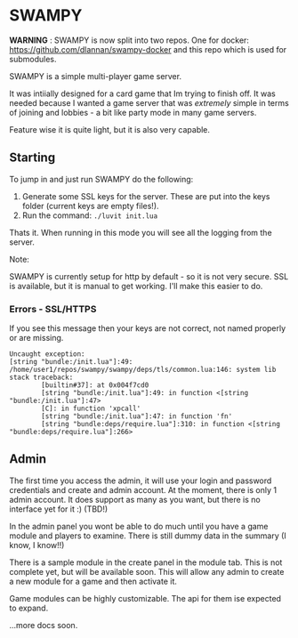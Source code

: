 # SWAMPY 

**WARNING** : SWAMPY is now split into two repos. One for docker: https://github.com/dlannan/swampy-docker and this repo which is used for submodules.

SWAMPY is a simple multi-player game server.

It was intiially designed for a card game that Im trying to finish off. It was needed because
I wanted a game server that was _extremely_ simple in terms of joining and lobbies - a bit like 
party mode in many game servers.

Feature wise it is quite light, but it is also very capable. 

## Starting

To jump in and just run SWAMPY do the following:

1. Generate some SSL keys for the server. These are put into the keys folder (current keys are empty files!).
2. Run the command: ```./luvit init.lua```

Thats it. When running in this mode you will see all the logging from the server.

Note:

SWAMPY is currently setup for http by default - so it is not very secure.
SSL is available, but it is manual to get working. I'll make this easier to do.


### Errors - SSL/HTTPS

If you see this message then your keys are not correct, not named properly or are missing.
```
Uncaught exception:
[string "bundle:/init.lua"]:49: /home/user1/repos/swampy/swampy/deps/tls/common.lua:146: system lib
stack traceback:
        [builtin#37]: at 0x004f7cd0
        [string "bundle:/init.lua"]:49: in function <[string "bundle:/init.lua"]:47>
        [C]: in function 'xpcall'
        [string "bundle:/init.lua"]:47: in function 'fn'
        [string "bundle:deps/require.lua"]:310: in function <[string "bundle:deps/require.lua"]:266>
```

## Admin 

The first time you access the admin, it will use your login and password credentials and create 
and admin account. At the moment, there is only 1 admin account. It does support as many as 
you want, but there is no interface yet for it :)   (TBD!)

In the admin panel you wont be able to do much until you have a game module and players to examine. 
There is still dummy data in the summary (I know, I know!!)

There is a sample module in the create panel in the module tab. This is not complete yet, but will 
be available soon. This will allow any admin to create a new module for a game and then activate it. 

Game modules can be highly customizable. The api for them ise expected to expand. 

...more docs soon.
